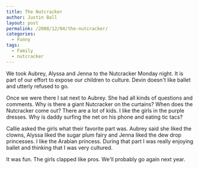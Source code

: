 ```yaml
---
title: The Nutcracker
author: Justin Ball
layout: post
permalink: /2008/12/04/the-nutcracker/
categories:
  - Funny
tags:
  - Family
  - nutcracker
---
```

We took Aubrey, Alyssa and Jenna to the Nutcracker Monday night. It is part of our effort to expose our children to culture. Devin doesn't like ballet and utterly refused to go.

Once we were there I sat next to Aubrey. She had all kinds of questions and comments. Why is there a giant Nutcracker on the curtains? When does the Nutcracker come out? There are a lot of kids. I like the girls in the purple dresses. Why is daddy surfing the net on his phone and eating tic tacs?

Callie asked the girls what their favorite part was. Aubrey said she liked the clowns, Alyssa liked the sugar plum fairy and Jenna liked the dew drop princesses. I like the Arabian princess. During that part I was really enjoying ballet and thinking that I was very cultured.

It was fun. The girls clapped like pros. We'll probably go again next year.